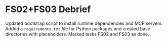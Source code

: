 # FS02+FS03 Debrief

Updated bootstrap script to install runtime dependencies and MCP servers. Added a `requirements.txt` file for Python packages and created base directories with placeholders. Marked tasks FS02 and FS03 as done.
